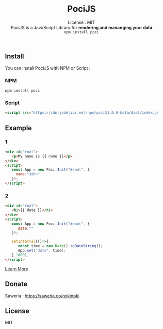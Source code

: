 <div align="center">

# PociJS
License : MIT  
PociJS is a JavaScript Library for **rendering and mananging your data**    
```npm install poci```

</div><br/>

## Install
You can install PociJS with NPM or Script :   
### NPM
```
npm install poci
```   

### Script
```html
<script src="https://cdn.jsdelivr.net/npm/poci@1.0.0-beta/dist/index.js"></script>
```  

</div>


## Example
### 1
```html
<div id="root">
   <p>My name is {{ name }}</p>
</div>
<script>
   const App = new Poci.Init("#root", {
     name:"John"
   });
</script>
```  

### 2
```html
<div id="root">
   <h1>{{ date }}</h1>
</div>
<script>
   const App = new Poci.Init("#root", {
      date:""
   });

   setInterval(()=>{
      const time = new Date().toDateString();
      App.set("date", time);
   },1000);
</script>
```

[Learn More](./docs.md)

## Donate
Saweria : https://saweria.co/nokinoki

## License
MIT

